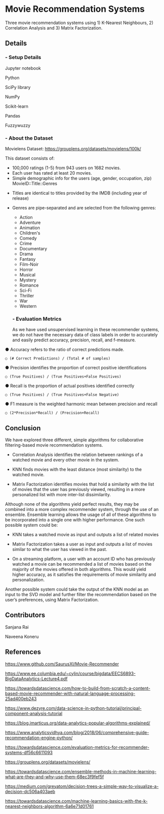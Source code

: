# Movie Recommendation Systems
Three movie recommendation systems using 1) K-Nearest Neighbours, 2) Correlation Analysis and 3) Matrix Factorization. 

## Details 

### - Setup Details
Jupyter notebook

Python

SciPy library

NumPy

Scikit-learn

Pandas

Fuzzywuzzy

### - About the Dataset
Movielens Dataset: https://grouplens.org/datasets/movielens/100k/

This dataset consists of:
* 100,000 ratings (1-5) from 943 users on 1682 movies.
* Each user has rated at least 20 movies.
* Simple demographic info for the users (age, gender, occupation, zip)
MovieID::Title::Genres
- Titles are identical to titles provided by the IMDB (including
year of release)
- Genres are pipe-separated and are selected from the following genres:
  * Action
  * Adventure
  * Animation
  * Children's
  * Comedy
  * Crime
  * Documentary
  * Drama
  * Fantasy
  * Film-Noir
  * Horror
  * Musical
  * Mystery
  * Romance
  * Sci-Fi
  * Thriller
  * War
  * Western
  
  ### - Evaluation Metrics
  As we have used unsupervised learning in these recommender systems, we do not have the
necessary data of class labels in order to accurately and easily predict accuracy, precision,
recall, and f-measure.

● Accuracy refers to the ratio of correct predictions made.

    ○ (# Correct Predictions) / (Total # of samples)

● Precision identifies the proportion of correct positive identifications

    ○ (True Positives) / (True Positives+False Positives)
    
● Recall is the proportion of actual positives identified correctly

    ○ (True Positives) / (True Positives+False Negative)
    
● F1 measure is the weighted harmonic mean between precision and recall

    ○ (2*Precision*Recall) / (Precision+Recall)
    
## Conclusion
We have explored three different, simple algorithms for collaborative filtering-based movie
recommendation systems. 

- Correlation Analysis identifies the relation between rankings of a
watched movie and every other movie in the system. 

- KNN finds movies with the least distance (most similarity) to the watched movie. 
- Matrix Factorization identifies movies that hold a similarity with the list of movies that the user has previously viewed, resulting in a more
personalized list with more inter-list dissimilarity.

Although none of the algorithms yield perfect results, they may be combined into a more
complex recommender system, through the use of an ensemble. Ensemble learning allows the
usage of all of these algorithms to be incorporated into a single one with higher performance.
One such possible system could be:

- KNN takes a watched movie as input and outputs a list of related movies

- Matrix Factorization takes a user as input and outputs a list of movies similar to what the
user has viewed in the past.

- On a streaming platform, a user with an account ID who has previously watched a movie
can be recommended a list of movies based on the majority of the movies offered in both
algorithms. This would yield higher accuracy, as it satisfies the requirements of movie similarity
and personalization.

Another possible system could take the output of the KNN model as an input to the SVD model
and further filter the recommendation based on the user’s preferences, using Matrix
Factorization.
  
  
## Contributors
Sanjana Rai

Naveena Koneru 

## References
https://www.github.com/SaurusXI/Movie-Recommender

https://www.ee.columbia.edu/~cylin/course/bigdata/EECS6893-BigDataAnalytics-Lecture4.pdf

https://towardsdatascience.com/how-to-build-from-scratch-a-content-based-movie-recommender-with-natural-language-processing-25ad400eb243

https://www.dezyre.com/data-science-in-python-tutorial/principal-component-analysis-tutorial

https://blog.imarticus.org/data-analytics-popular-algorithms-explained/

https://www.analyticsvidhya.com/blog/2018/06/comprehensive-guide-recommendation-engine-python/

https://towardsdatascience.com/evaluation-metrics-for-recommender-systems-df56c6611093

https://grouplens.org/datasets/movielens/

https://towardsdatascience.com/ensemble-methods-in-machine-learning-what-are-they-and-why-use-them-68ec3f9fef5f

https://medium.com/greyatom/decision-trees-a-simple-way-to-visualize-a-decision-dc506a403aeb

https://towardsdatascience.com/machine-learning-basics-with-the-k-nearest-neighbors-algorithm-6a6e71d01761



